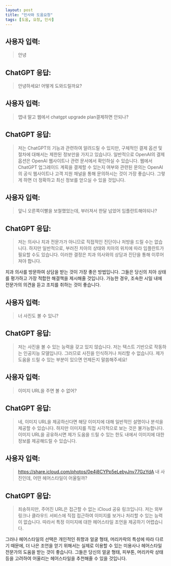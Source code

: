 ```yaml
---
layout: post
title: "인사와 도움요청"
tags: [도움, 요청, 인사]
---
```


## 사용자 입력:
> 안녕

## ChatGPT 응답:
> 안녕하세요! 어떻게 도와드릴까요?

## 사용자 입력:
> 앱내 말고 웹에서 chatgpt upgrade plan결제하면 안되나?

## ChatGPT 응답:
> 저는 ChatGPT의 기능과 관련하여 알려드릴 수 있지만, 구체적인 결제 옵션 및 절차에 대해서는 제한된 정보만을 가지고 있습니다. 일반적으로 OpenAI의 결제 옵션은 OpenAI 웹사이트나 관련 문서에서 확인하실 수 있습니다. 웹에서 ChatGPT 업그레이드 계획을 결제할 수 있는지 여부와 관련된 문의는 OpenAI의 공식 웹사이트나 고객 지원 채널을 통해 문의하시는 것이 가장 좋습니다. 그렇게 하면 더 정확하고 최신 정보를 얻으실 수 있을 것입니다.

## 사용자 입력:
> 앞니 오른쪽이빨을 보철했었는데, 부러져서 한달 넘었어 임플란트해야되나?

## ChatGPT 응답:
> 저는 의사나 치과 전문가가 아니므로 직접적인 진단이나 처방을 드릴 수는 없습니다. 하지만 일반적으로, 부러진 치아의 상태와 치아의 위치에 따라 임플란트가 필요할 수도 있습니다. 이러한 결정은 치과 의사와의 상담과 진단을 통해 이루어져야 합니다.

치과 의사를 방문하여 상담을 받는 것이 가장 좋은 방법입니다. 그들은 당신의 치아 상태를 평가하고 가장 적합한 해결책을 제시해줄 것입니다. 가능한 경우, 조속한 시일 내에 전문가의 의견을 듣고 조치를 취하는 것이 좋습니다.

## 사용자 입력:
> 너 사진도 볼 수 있니?

## ChatGPT 응답:
> 저는 사진을 볼 수 있는 능력을 갖고 있지 않습니다. 저는 텍스트 기반으로 작동하는 인공지능 모델입니다. 그러므로 사진을 인식하거나 처리할 수 없습니다. 제가 도움을 드릴 수 있는 부분이 있으면 언제든지 말씀해주세요!

## 사용자 입력:
> 이미지 URL을 주면 볼 수 없어?

## ChatGPT 응답:
> 네, 이미지 URL을 제공하신다면 해당 이미지에 대해 일반적인 설명이나 분석을 제공할 수 있습니다. 하지만 이미지를 직접 시각적으로 보는 것은 불가능합니다. 이미지 URL을 공유하시면 제가 도움을 드릴 수 있는 한도 내에서 이미지에 대한 정보를 제공해드릴 수 있습니다.

## 사용자 입력:
> https://share.icloud.com/photos/0e4j8CYPp5eLebyJnv77GzYdA 내 사진인데, 어떤 헤어스타일이 어울릴까?

## ChatGPT 응답:
> 죄송하지만, 주어진 URL은 접근할 수 없는 iCloud 공유 링크입니다. 저는 외부 링크나 클라우드 서비스에 직접 접근하여 이미지를 보거나 처리할 수 있는 능력이 없습니다. 따라서 특정 이미지에 대한 헤어스타일 조언을 제공하기 어렵습니다.

그러나 헤어스타일의 선택은 개인적인 취향과 얼굴 형태, 머리카락의 특성에 따라 다르기 때문에, 더 나은 조언을 얻기 위해서는 실제로 이용할 수 있는 미용사나 헤어스타일 전문가의 도움을 받는 것이 좋습니다. 그들은 당신의 얼굴 형태, 피부톤, 머리카락 상태 등을 고려하여 어울리는 헤어스타일을 추천해줄 수 있을 것입니다.

